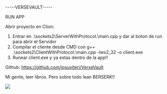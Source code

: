 -----VERSEVAULT-----

RUN APP

Abrir proyecto en Clion:
  1. Entrar en .\sockets2\ServerWithProtocol.\main.cpp y dar al boton de run para abrir el Servidor
  2. Compilar el cliente desde CMD con g++ .\sockets2\ClientWithProtocol.\main.cpp -lws2_32 -o client.exe
  3. Runear client.exe y ya estas dentro de la app!!

Github: https://github.com/josuviteri/VerseVault


Mi gente, leer libros. Pero sobre todo lean BERSERK!!

![](https://pbs.twimg.com/media/FXmQBRQWAAE3MfQ.jpg)
